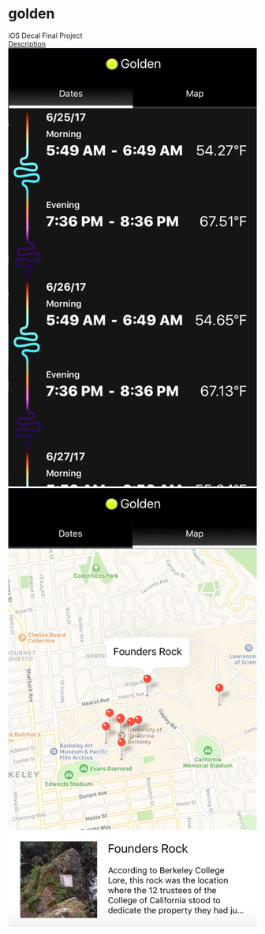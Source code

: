 # golden
iOS Decal Final Project <br />
[Description](/readme-files/golden.pdf)
![](/readme-files/dates.png)
![](/readme-files/map.png)

